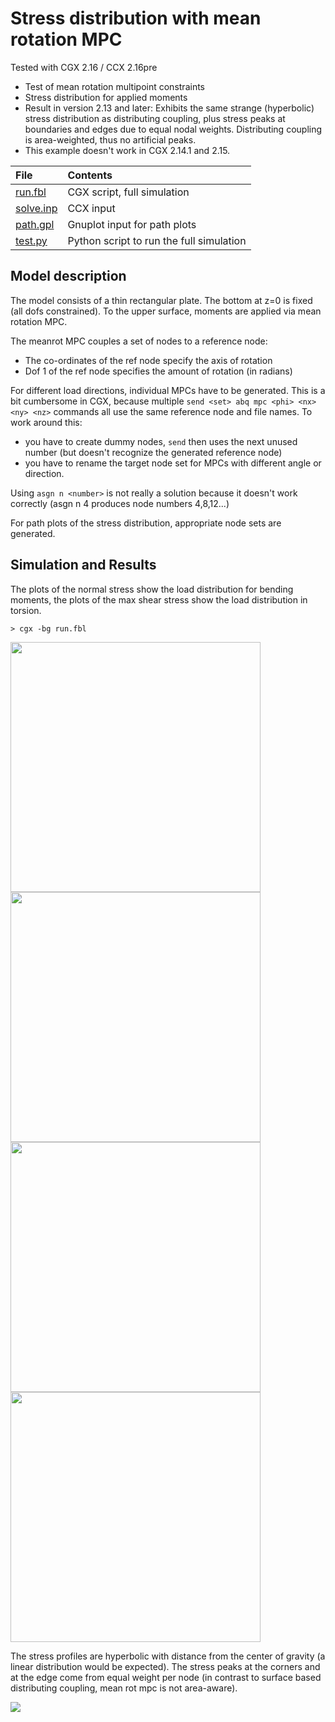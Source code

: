 # Stress distribution with mean rotation MPC

Tested with CGX 2.16 / CCX 2.16pre

+ Test of mean rotation multipoint constraints
+ Stress distribution for applied moments
+ Result in version 2.13 and later: Exhibits the same strange (hyperbolic) stress distribution as distributing coupling, plus stress peaks at boundaries and edges due to equal nodal weights. Distributing coupling is area-weighted, thus no artificial peaks.
+ This example doesn't work in CGX 2.14.1 and 2.15.


File                           | Contents    
:-------------                | :-------------
[run.fbl](pre.fbl)            | CGX script, full simulation
[solve.inp](solve.inp)        | CCX input
[path.gpl](path.gpl)          | Gnuplot input for path plots
[test.py](test.py)            | Python script to run the full simulation

## Model description

The model consists of a thin rectangular plate. The bottom at z=0 is fixed (all dofs constrained).
To the upper surface, moments are applied via mean rotation MPC.

The meanrot MPC couples a set of nodes to a reference node:
 - The co-ordinates of the ref node specify the axis of rotation
 - Dof 1 of the ref node specifies the amount of rotation (in radians)

For different load directions, individual MPCs have to be generated. This is a bit cumbersome in CGX, because multiple `send <set> abq mpc <phi> <nx> <ny> <nz>` commands all use the same reference node and file names. To work around this:
- you have to create dummy nodes, `send` then uses the next unused number (but doesn't recognize the generated reference node)
- you have to rename the target node set for MPCs with different angle or direction.

Using `asgn n <number>` is not really a solution because it doesn't work correctly (asgn n 4 produces node numbers 4,8,12...)

For path plots of the stress distribution, appropriate node sets are generated.

## Simulation and Results

The plots of the normal stress show the load distribution for bending moments, the plots of the max shear stress show the load distribution in torsion.
```
> cgx -bg run.fbl
```
<img src="Refs/mx.png" width="400"><img src="Refs/my.png" width="400">
<img src="Refs/mz-disp.png" width="400"><img src="Refs/mesh.png" width="400">

The stress profiles are hyperbolic with distance from the center of gravity (a linear distribution would be expected). The stress peaks at the corners and at the edge come from equal weight per node (in contrast to surface based distributing coupling, mean rot mpc is not area-aware).

<img src="Refs/stress.png">
